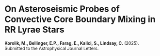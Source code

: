 # On Asteroseismic Probes of Convective Core Boundary Mixing in RR Lyrae Stars

**Korolik, M., Bellinger, E.P., Farag, E., Kalici, S., Lindsay, C.** (2025). 
Submitted to the Astrophysical Journal Letters.
